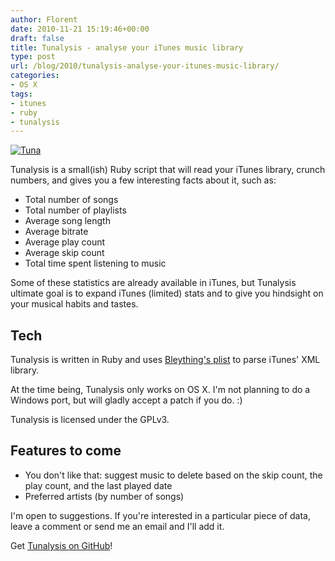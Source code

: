 ```yaml
---
author: Florent
date: 2010-11-21 15:19:46+00:00
draft: false
title: Tunalysis - analyse your iTunes music library
type: post
url: /blog/2010/tunalysis-analyse-your-itunes-music-library/
categories:
- OS X
tags:
- itunes
- ruby
- tunalysis
---
```


[![Tuna](http://farm5.static.flickr.com/4089/5194622027_6667b6d372.jpg)
](http://www.flickr.com/photos/pluies/5194622027/)

Tunalysis is a small(ish) Ruby script that will read your iTunes library, crunch numbers, and gives you a few interesting facts about it, such as:



  * Total number of songs
  * Total number of playlists
  * Average song length
  * Average bitrate
  * Average play count
  * Average skip count
  * Total time spent listening to music


Some of these statistics are already available in iTunes, but Tunalysis ultimate goal is to expand iTunes (limited) stats and to give you hindsight on your musical habits and tastes.



## Tech



Tunalysis is written in Ruby and uses [Bleything's plist](https://github.com/bleything/plist) to parse iTunes' XML library.

At the time being, Tunalysis only works on OS X. I'm not planning to do a Windows port, but will gladly accept a patch if you do. :)

Tunalysis is licensed under the GPLv3.



## Features to come





  * You don't like that: suggest music to delete based on the skip count, the play count, and the last played date
  * Preferred artists (by number of songs)


I'm open to suggestions. If you're interested in a particular piece of data, leave a comment or send me an email and I'll add it.

Get [Tunalysis on GitHub](http://github.com/Pluies/Tunalysis)!

